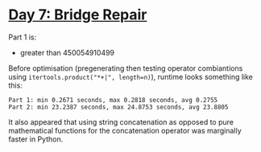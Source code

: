 # [Day 7: Bridge Repair](https://adventofcode.com/2024/day/7)

Part 1 is:
* greater than 450054910499

Before optimisation (pregenerating then testing operator combiantions using `itertools.product("*+|", length=n)`), runtime looks something like this:

```
Part 1: min 0.2671 seconds, max 0.2818 seconds, avg 0.2755
Part 2: min 23.2387 seconds, max 24.8753 seconds, avg 23.8805
```

It also appeared that using string concatenation as opposed to pure mathematical functions for the concatenation operator was marginally faster in Python.

